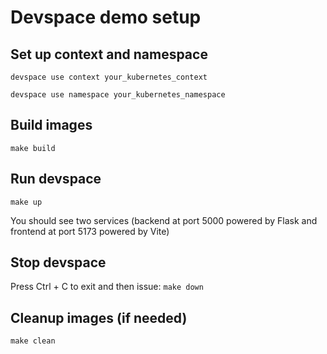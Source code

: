 # Devspace demo setup

## Set up context and namespace
`devspace use context your_kubernetes_context`

`devspace use namespace your_kubernetes_namespace`

## Build images
`make build`

## Run devspace
`make up`

You should see two services (backend at port 5000 powered by Flask and frontend at port 5173 powered by Vite)

## Stop devspace
Press Ctrl + C to exit and then issue: `make down`

## Cleanup images (if needed)
`make clean`
